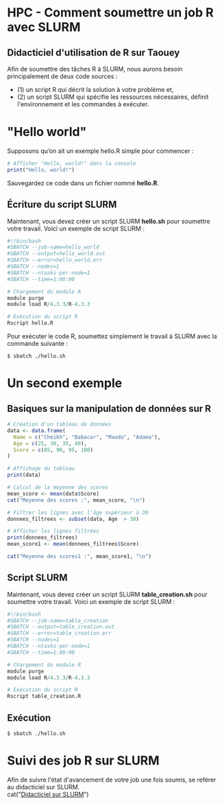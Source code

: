 # HPC - Comment soumettre un job R avec SLURM

## Didacticiel d'utilisation de R sur Taouey 
Afin de soumettre des tâches R à SLURM, nous aurons besoin principalement de deux code sources :

* (1) un script R qui décrit la solution à votre problème et,
* (2) un script SLURM qui spécifie les ressources nécessaires, définit l'environnement et les commandes à exécuter.

# "Hello world" 
Supposons qu’on ait un exemple hello.R simple pour commencer :

``` R
# Afficher "Hello, world!" dans la console
print("Hello, world!")
```
Sauvegardez ce code dans un fichier nommé **hello.R**.

## Écriture du script SLURM 
Maintenant, vous devez créer un script SLURM **hello.sh** pour soumettre votre travail. Voici un exemple de script SLURM :

``` R
#!/bin/bash
#SBATCH --job-name=hello_world
#SBATCH --output=hello_world.out
#SBATCH --error=hello_world.err
#SBATCH --nodes=1
#SBATCH --ntasks-per-node=1
#SBATCH --time=1:00:00

# Chargement du module R
module purge
module load R/4.3.3/R-4.3.3

# Exécution du script R
Rscript hello.R
```

Pour exécuter le code R, soumettez simplement le travail à SLURM avec la commande suivante :
```
$ sbatch ./hello.sh

```

# Un second exemple 
## Basiques sur la manipulation de données sur R
``` R
# Création d'un tableau de données
data <- data.frame(
  Name = c("Cheikh", "Babacar", "Maodo", "Adama"),
  Age = c(25, 30, 35, 40),
  Score = c(85, 90, 95, 100)
)

# Affichage du tableau
print(data)

# Calcul de la moyenne des scores
mean_score <- mean(data$Score)
cat("Moyenne des scores :", mean_score, "\n")

# Filtrer les lignes avec l'âge supérieur à 30
donnees_filtrees <- subset(data, Age  > 30)

# Afficher les lignes filtrées
print(donnees_filtrees)
mean_score1 <- mean(donnees_filtrees$Score)

cat("Moyenne des scores1 :", mean_score1, "\n")
```
## Script SLURM
Maintenant, vous devez créer un script SLURM **table_creation.sh** pour soumettre votre travail. Voici un exemple de script SLURM :

``` R
#!/bin/bash
#SBATCH --job-name=table_creation
#SBATCH --output=table_creation.out
#SBATCH --error=table_creation.err
#SBATCH --nodes=1
#SBATCH --ntasks-per-node=1
#SBATCH --time=1:00:00

# Chargement du module R
module purge
module load R/4.3.3/R-4.3.3

# Exécution du script R
Rscript table_creation.R
```

## Exécution 
```
$ sbatch ./hello.sh

```
# Suivi des job R sur SLURM
Afin de suivre l'état d'avancement de votre job une fois soumis, se reférer au didacticiel sur SLURM.  
cat("[Didacticiel sur SLURM](https://github.com/DiopBabacarEdu/TaoueY-HPC/tree/main/SLURM)")
